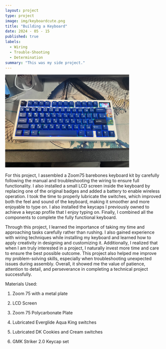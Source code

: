 ```yaml
---
layout: project
type: project
image: img/keyboardcute.png
title: "Building a Keyboard"
date: 2024 - 05 - 15
published: true
labels:
  - Wiring
  - Trouble-Shooting
  - Determination
summary: "This was my side project."
---
```


<div class="text-center p-4">
  <img width="400px" src="../img/myboard.jpg" class="img-thumbnail" >
</div>

For this project, I assembled a Zoom75 barebones keyboard kit by carefully following the manual and troubleshooting the wiring to ensure full functionality. I also installed a small LCD screen inside the keyboard by replacing one of the original badges and added a battery to enable wireless operation. I took the time to properly lubricate the switches, which improved both the feel and sound of the keyboard, making it smoother and more enjoyable to type on. I also installed the keycaps I previously owned to achieve a keycap profile that I enjoy typing on. Finally, I combined all the components to complete the fully functional keyboard.

Through this project, I learned the importance of taking my time and approaching tasks carefully rather than rushing. I also gained experience with wiring techniques while installing my keyboard and learned how to apply creativity in designing and customizing it. Additionally, I realized that when I am truly interested in a project, I naturally invest more time and care to ensure the best possible outcome. This project also helped me improve my problem-solving skills, especially when troubleshooting unexpected issues during assembly. Overall, it showed me the value of patience, attention to detail, and perseverance in completing a technical project successfully. 

Materials Used:

1) Zoom 75 with a metal plate
  
2) LCD Screen

3) Zoom 75 Polycarbonate Plate

4) Lubricated Everglide Aqua King switches
   
5) Lubricated DK Cookies and Cream switches
    
6) GMK Striker 2.0 Keycap set
